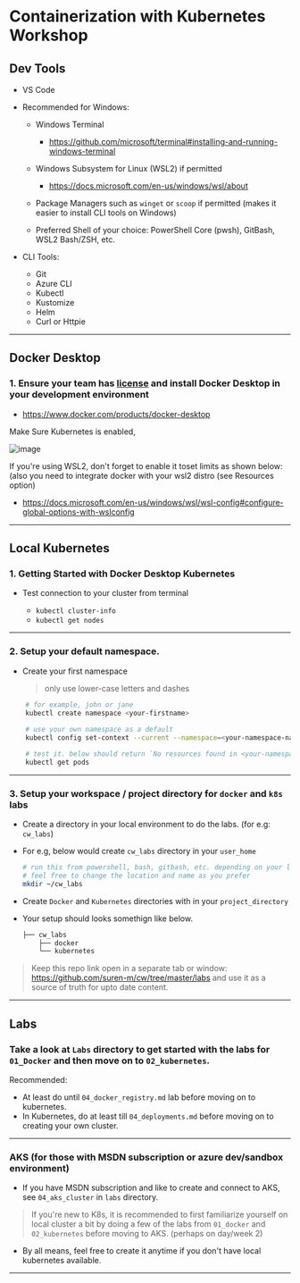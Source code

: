 # Containerization with Kubernetes Workshop

## Dev Tools 

* VS Code 
* Recommended for Windows:
    *  Windows Terminal 
         * https://github.com/microsoft/terminal#installing-and-running-windows-terminal

    *  Windows Subsystem for Linux (WSL2) if permitted 
         * https://docs.microsoft.com/en-us/windows/wsl/about
      
    *  Package Managers such as `winget` or `scoop` if permitted (makes it easier to install CLI tools on Windows)

    *  Preferred Shell of your choice: PowerShell Core (pwsh), GitBash, WSL2 Bash/ZSH, etc.
    
* CLI Tools:
   *  Git
   *  Azure CLI
   *  Kubectl
   *  Kustomize
   *  Helm
   *  Curl or Httpie
---

## Docker Desktop

### 1. Ensure your team has [license](https://www.docker.com/pricing/) and install Docker Desktop in your development environment 

* https://www.docker.com/products/docker-desktop

Make Sure Kubernetes is enabled, 

![image](https://user-images.githubusercontent.com/3830633/124665324-80b0b800-dea4-11eb-858f-840b6372e1a8.png)

If you're using WSL2, don't forget to enable it toset limits as shown below: (also you need to integrate docker with your wsl2 distro (see Resources option)
* https://docs.microsoft.com/en-us/windows/wsl/wsl-config#configure-global-options-with-wslconfig

---

## Local Kubernetes 

### 1. Getting Started with Docker Desktop Kubernetes

* Test connection to your cluster from terminal

   * `kubectl cluster-info`
   * `kubectl get nodes`
---
### 2. Setup your default namespace.

* Create your first namespace

    > only use lower-case letters and dashes

```bash
    # for example, john or jane
    kubectl create namespace <your-firstname> 
    
    # use your own namespace as a default 
    kubectl config set-context --current --namespace=<your-namespace-name>

    # test it. below should return `No resources found in <your-namespace>`
    kubectl get pods    
```
---

### 3. Setup your workspace / project directory for `docker` and `k8s` labs

* Create a directory in your local environment to do the labs. (for e.g: `cw_labs`)

* For e.g, below would create `cw_labs` directory in your `user_home`

   ```bash
   # run this from powershell, bash, gitbash, etc. depending on your local setup
   # feel free to change the location and name as you prefer
   mkdir ~/cw_labs
   ```

* Create `Docker` and `Kubernetes` directories with in your `project_directory`

* Your setup should looks somethign like below. 

    ```bash
    ├── cw_labs
        ├── docker              
        └── kubernetes
    ```

> Keep this repo link open in a separate tab or window: https://github.com/suren-m/cw/tree/master/labs and use it as a source of truth for upto date content.

---

## Labs 

### Take a look at `Labs` directory to get started with the labs for `01_Docker` and then move on to `02_kubernetes`.

Recommended:
* At least do until `04_docker_registry.md` lab before moving on to kubernetes.
* In Kubernetes, do at least till `04_deployments.md` before moving on to creating your own cluster.

---

### AKS (for those with MSDN subscription or azure dev/sandbox environment)

* If you have MSDN subscription and like to create and connect to AKS, see `04_aks_cluster` in `labs` directory. 

> If you're new to K8s, it is recommended to first familiarize yourself on local cluster a bit by doing a few of the labs from `01_docker` and `02_kubernetes` before moving to AKS. (perhaps on day/week 2)

* By all means, feel free to create it anytime if you don't have local kubernetes available.
----
